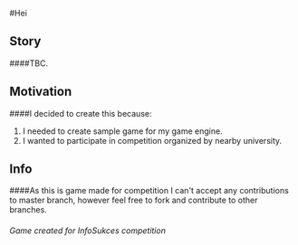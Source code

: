 #Hei

## Story
####TBC.

## Motivation
####I decided to create this because:
1. I needed to create sample game for my game engine.
2. I wanted to participate in competition organized by nearby university.

## Info
####As this is game made for competition I can't accept any contributions to master branch, however feel free to fork and contribute to other branches.

###### Game created for InfoSukces competition